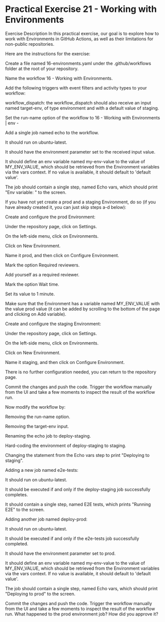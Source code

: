 # Practical Exercise 21 - Working with Environments
Exercise Description
In this practical exercise, our goal is to explore how to work with Environments in GitHub Actions, as well as their limitations for non-public repositories.

Here are the instructions for the exercise:

Create a file named 16-environments.yaml under the .github/workflows folder at the root of your repository.

Name the workflow 16 - Working with Environments.

Add the following triggers with event filters and activity types to your workflow:

workflow_dispatch: the workflow_dispatch should also receive an input named target-env, of type environment and with a default value of staging.

Set the run-name option of the workflow to 16 - Working with Environments | env - <retrieve target-env input here>

Add a single job named echo to the workflow.

It should run on ubuntu-latest.

It should have the environment parameter set to the received input value.

It should define an env variable named my-env-value to the value of MY_ENV_VALUE, which should be retrieved from the Environment variables via the vars context. If no value is available, it should default to 'default value'.

The job should contain a single step, named Echo vars, which should print "Env variable: <retrieve the value of my-env-value here>" to the screen.

If you have not yet create a prod and a staging Environment, do so (if you have already created it, you can just skip steps a-d below):

Create and configure the prod Environment:

Under the repository page, click on Settings.

On the left-side menu, click on Environments.

Click on New Environment.

Name it prod, and then click on Configure Environment.

Mark the option Required reviewers.

Add yourself as a required reviewer.

Mark the option Wait time.

Set its value to 1 minute.

Make sure that the Environment has a variable named MY_ENV_VALUE with the value prod value (it can be added by scrolling to the bottom of the page and clicking on Add variable).

Create and configure the staging Environment:

Under the repository page, click on Settings.

On the left-side menu, click on Environments.

Click on New Environment.

Name it staging, and then click on Configure Environment.

There is no further configuration needed, you can return to the repository page.

Commit the changes and push the code. Trigger the workflow manually from the UI and take a few moments to inspect the result of the workflow run.

Now modify the workflow by:

Removing the run-name option.

Removing the target-env input.

Renaming the echo job to deploy-staging.

Hard-coding the environment of deploy-staging to staging.

Changing the statement from the Echo vars step to print "Deploying to staging".

Adding a new job named e2e-tests:

It should run on ubuntu-latest.

It should be executed if and only if the deploy-staging job successfully completes.

It should contain a single step, named E2E tests, which prints "Running E2E" to the screen.

Adding another job named deploy-prod:

It should run on ubuntu-latest.

It should be executed if and only if the e2e-tests job successfully completed.

It should have the environment parameter set to prod.

It should define an env variable named my-env-value to the value of MY_ENV_VALUE, which should be retrieved from the Environment variables via the vars context. If no value is available, it should default to 'default value'.

The job should contain a single step, named Echo vars, which should print "Deploying to prod" to the screen.

Commit the changes and push the code. Trigger the workflow manually from the UI and take a few moments to inspect the result of the workflow run. What happened to the prod environment job? How did you approve it?

